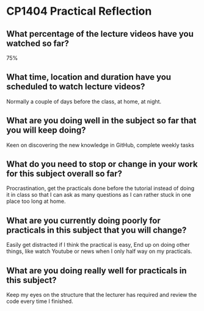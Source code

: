 # CP1404 Practical Reflection


## What percentage of the lecture videos have you watched so far?

75%

## What time, location and duration have you scheduled to watch lecture videos?

Normally a couple of days before the class, at home, at night.

## What are you doing well in the subject so far that you will keep doing?

Keen on discovering the new knowledge in GitHub, complete weekly tasks

## What do you need to stop or change in your work for this subject overall so far?

Procrastination, get the practicals done before the tutorial instead of doing it in class so
that I can ask as many questions as I can rather stuck in one place too long at home.

## What are you currently doing poorly for practicals in this subject that you will change?

Easily get distracted if I think the practical is easy, End up on doing other things, like watch
Youtube or news when I only half way on my practicals.

## What are you doing really well for practicals in this subject?

Keep my eyes on the structure that the lecturer has required and review the code every time I finished.